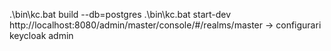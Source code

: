 .\bin\kc.bat build --db=postgres
.\bin\kc.bat start-dev
http://localhost:8080/admin/master/console/#/realms/master -> configurari keycloak admin

